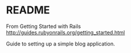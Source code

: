 # README

From Getting Started with Rails
http://guides.rubyonrails.org/getting_started.html

Guide to setting up a simple blog application.
